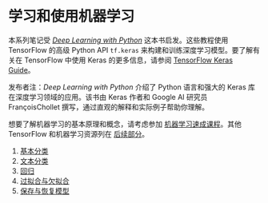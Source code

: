 # 学习和使用机器学习

本系列笔记受 *[Deep Learning with Python](https://books.google.com/books?id=Yo3CAQAACAAJ)* 这本书启发。这些教程使用 TensorFlow 的高级 Python API `tf.keras` 来构建和训练深度学习模型。要了解有关在 TensorFlow 中使用 Keras 的更多信息，请参阅 [TensorFlow Keras Guide](../../guide/keras)。

发布者注：*Deep Learning with Python* 介绍了 Python 语言和强大的 Keras 库在深度学习领域的应用。该书由 Keras 作者和 Google AI 研究员 FrançoisChollet 撰写，通过直观的解释和实际例子帮助你理解。

想要了解机器学习的基本原理和概念，请考虑参加 [机器学习速成课程](https://developers.google.com/machine-learning/crash-course/)。其他 TensorFlow 和机器学习资源列在 [后续部分](../next_steps)。

1. [基本分类](./basic_classification)
2. [文本分类](./basic_text_classification)
3. [回归](./basic_regression)
4. [过拟合与欠拟合](./overfit_and_underfit)
5. [保存与恢复模型](./save_and_restore_models)
